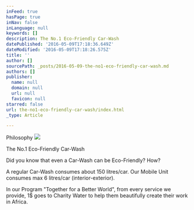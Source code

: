 ```yaml
---
inFeed: true
hasPage: true
inNav: false
inLanguage: null
keywords: []
description: The No.1 Eco-Friendly Car-Wash
datePublished: '2016-05-09T17:18:36.649Z'
dateModified: '2016-05-09T17:18:26.575Z'
title: ''
author: []
sourcePath: _posts/2016-05-09-the-no1-eco-friendly-car-wash.md
authors: []
publisher:
  name: null
  domain: null
  url: null
  favicon: null
starred: false
url: the-no1-eco-friendly-car-wash/index.html
_type: Article

---
```

Philosophy
![](https://the-grid-user-content.s3-us-west-2.amazonaws.com/36d2730d-c788-4f8d-9a65-962ceef2438e.jpg)

The No.1 Eco-Friendly Car-Wash

Did you know that even a Car-Wash can be Eco-Friendly? How?

A regular Car-Wash consumes about 150 litres/car. Our Mobile Unit consumes max 6 litres/car (interior-exterior).

In our Program "Together for a Better World", from every service we provide, 1$ goes to Charity Water to help them beautifully create their work in Africa.